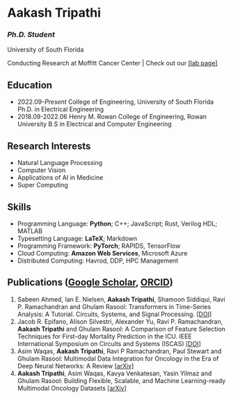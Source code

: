 # Aakash Tripathi

### *Ph.D. Student*

University of South Florida

Conducting Research at Moffitt Cancer Center | Check out our [[lab page]](https://lab.moffitt.org/Rasool/)

## Education

- 2022.09-*Present* College of Engineering, University of South Florida Ph.D. in Electrical Engineering
- 2018.09-2022.06 Henry M. Rowan College of Engineering, Rowan University B.S in Electrical and Computer Engineering

## Research Interests

- Natural Language Processing
- Computer Vision
- Applications of AI in Medicine
- Super Computing

## Skills

- Programming Language: **Python**; C++; JavaScript; Rust, Verilog HDL; MATLAB
- Typesetting Language: **LaTeX**; Markdown
- Programming Framework: **PyTorch**; RAPIDS, TensorFlow
- Cloud Computing: **Amazon Web Services**, Microsoft Azure
- Distributed Computing: Havrod, DDP, HPC Management

## Publications ([Google Scholar](https://scholar.google.com/citations?user=7X57fGgAAAAJ&hl=en), [ORCID](https://orcid.org/0000-0001-7231-0487))

1. Sabeen Ahmed, Ian E. Nielsen, **Aakash Tripathi**, Shamoon Siddiqui, Ravi P. Ramachandran and Ghulam Rasool: Transformers in Time-Series Analysis: A Tutorial. Circuits, Systems, and Signal Processing. [[DOI]](https://doi.org/10.1007/s00034-023-02454-8)
1. Jacob R. Epifano, Alison Silvestri, Alexander Yu, Ravi P. Ramachandran, **Aakash Tripathi** and Ghulam Rasool: A Comparison of Feature Selection Techniques for First-day Mortality Prediction in the ICU. IEEE International Symposium on Circuits and Systems (ISCAS) [[DOI]](https://doi.org/10.1109/ISCAS46773.2023.10182228)
1. Asim Waqas, **Aakash Tripathi**, Ravi P Ramachandran, Paul Stewart and Ghulam Rasool: Multimodal Data Integration for Oncology in the Era of Deep Neural Networks: A Review [[arXiv]](https://arxiv.org/abs/2303.06471)
1. **Aakash Tripathi**, Asim Waqas, Kavya Venkatesan, Yasin Yilmaz and Ghulam Rasool: Building Flexible, Scalable, and Machine Learning-ready Multimodal Oncology Datasets [[arXiv]](https://arxiv.org/abs/2310.01438)
